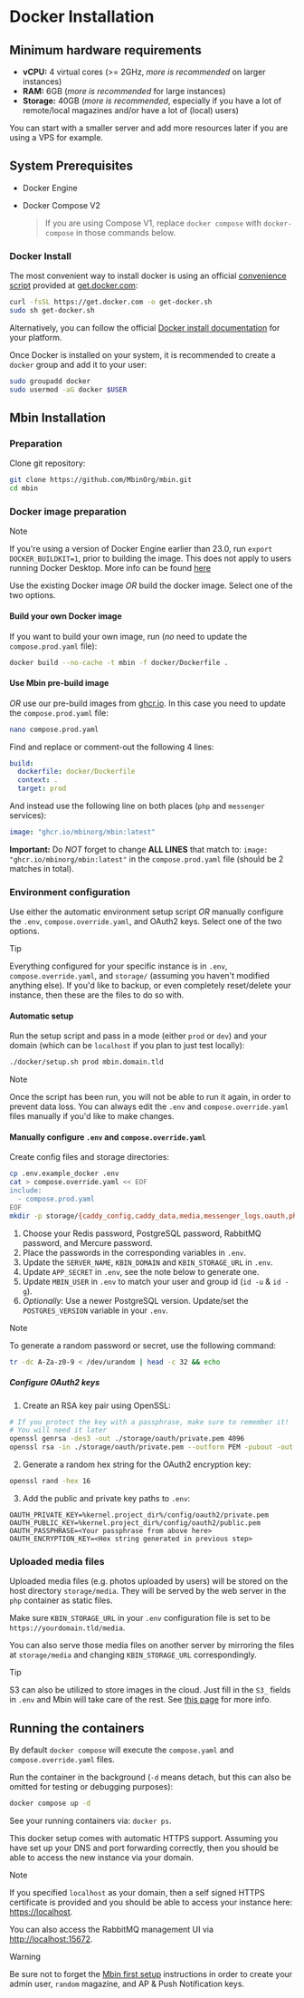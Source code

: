 # Docker Installation

## Minimum hardware requirements

- **vCPU:** 4 virtual cores (>= 2GHz, _more is recommended_ on larger instances)
- **RAM:** 6GB (_more is recommended_ for large instances)
- **Storage:** 40GB (_more is recommended_, especially if you have a lot of remote/local magazines and/or have a lot of (local) users)

You can start with a smaller server and add more resources later if you are using a VPS for example.

## System Prerequisites

- Docker Engine
- Docker Compose V2

  > If you are using Compose V1, replace `docker compose` with `docker-compose` in those commands below.

### Docker Install

The most convenient way to install docker is using an official [convenience script](https://docs.docker.com/engine/install/ubuntu/#install-using-the-convenience-script)
provided at [get.docker.com](https://get.docker.com/):

```bash
curl -fsSL https://get.docker.com -o get-docker.sh
sudo sh get-docker.sh
```

Alternatively, you can follow the official [Docker install documentation](https://docs.docker.com/engine/install/) for your platform.

Once Docker is installed on your system, it is recommended to create a `docker` group and add it to your user:

```bash
sudo groupadd docker
sudo usermod -aG docker $USER
```

## Mbin Installation

### Preparation

Clone git repository:

```bash
git clone https://github.com/MbinOrg/mbin.git
cd mbin
```

### Docker image preparation

> [!NOTE]
> If you're using a version of Docker Engine earlier than 23.0, run `export DOCKER_BUILDKIT=1`, prior to building the image. This does not apply to users running Docker Desktop. More info can be found [here](https://docs.docker.com/build/buildkit/#getting-started)

Use the existing Docker image _OR_ build the docker image. Select one of the two options.

#### Build your own Docker image

If you want to build your own image, run (_no_ need to update the `compose.prod.yaml` file):

```bash
docker build --no-cache -t mbin -f docker/Dockerfile .
```

#### Use Mbin pre-build image

_OR_ use our pre-build images from [ghcr.io](https://ghcr.io). In this case you need to update the `compose.prod.yaml` file:

```bash
nano compose.prod.yaml
```

Find and replace or comment-out the following 4 lines:

```yaml
build:
  dockerfile: docker/Dockerfile
  context: .
  target: prod
```

And instead use the following line on both places (`php` and `messenger` services):

```yaml
image: "ghcr.io/mbinorg/mbin:latest"
```

**Important:** Do _NOT_ forget to change **ALL LINES** that match to: `image: "ghcr.io/mbinorg/mbin:latest"` in the `compose.prod.yaml` file (should be 2 matches in total).

### Environment configuration

Use either the automatic environment setup script _OR_ manually configure the `.env`, `compose.override.yaml`, and OAuth2 keys. Select one of the two options.

> [!TIP]
> Everything configured for your specific instance is in `.env`, `compose.override.yaml`, and `storage/` (assuming you haven't modified anything else). If you'd like to backup, or even completely reset/delete your instance, then these are the files to do so with.

#### Automatic setup

Run the setup script and pass in a mode (either `prod` or `dev`) and your domain (which can be `localhost` if you plan to just test locally):

```bash
./docker/setup.sh prod mbin.domain.tld
```

> [!NOTE]
> Once the script has been run, you will not be able to run it again, in order to prevent data loss. You can always edit the `.env` and `compose.override.yaml` files manually if you'd like to make changes.

#### Manually configure `.env` and `compose.override.yaml`

Create config files and storage directories:

```bash
cp .env.example_docker .env
cat > compose.override.yaml << EOF
include:
  - compose.prod.yaml
EOF
mkdir -p storage/{caddy_config,caddy_data,media,messenger_logs,oauth,php_logs,postgres,rabbitmq_data,rabbitmq_logs}
```

1. Choose your Redis password, PostgreSQL password, RabbitMQ password, and Mercure password.
2. Place the passwords in the corresponding variables in `.env`.
3. Update the `SERVER_NAME`, `KBIN_DOMAIN` and `KBIN_STORAGE_URL` in `.env`.
4. Update `APP_SECRET` in `.env`, see the note below to generate one.
5. Update `MBIN_USER` in `.env` to match your user and group id (`id -u` & `id -g`).
6. _Optionally_: Use a newer PostgreSQL version. Update/set the `POSTGRES_VERSION` variable in your `.env`.

> [!NOTE]
> To generate a random password or secret, use the following command:
>
> ```bash
> tr -dc A-Za-z0-9 < /dev/urandom | head -c 32 && echo
> ```

##### Configure OAuth2 keys

1. Create an RSA key pair using OpenSSL:

```bash
# If you protect the key with a passphrase, make sure to remember it!
# You will need it later
openssl genrsa -des3 -out ./storage/oauth/private.pem 4096
openssl rsa -in ./storage/oauth/private.pem --outform PEM -pubout -out ./storage/oauth/public.pem
```

2. Generate a random hex string for the OAuth2 encryption key:

```bash
openssl rand -hex 16
```

3. Add the public and private key paths to `.env`:

```env
OAUTH_PRIVATE_KEY=%kernel.project_dir%/config/oauth2/private.pem
OAUTH_PUBLIC_KEY=%kernel.project_dir%/config/oauth2/public.pem
OAUTH_PASSPHRASE=<Your passphrase from above here>
OAUTH_ENCRYPTION_KEY=<Hex string generated in previous step>
```

### Uploaded media files

Uploaded media files (e.g. photos uploaded by users) will be stored on the host directory `storage/media`. They will be served by the web server in the `php` container as static files.

Make sure `KBIN_STORAGE_URL` in your `.env` configuration file is set to be `https://yourdomain.tld/media`.

You can also serve those media files on another server by mirroring the files at `storage/media` and changing `KBIN_STORAGE_URL` correspondingly.

> [!TIP]
> S3 can also be utilized to store images in the cloud. Just fill in the `S3_` fields in `.env` and Mbin will take care of the rest. See [this page](../03-optional-features/06-s3_storage.md) for more info.

## Running the containers

By default `docker compose` will execute the `compose.yaml` and `compose.override.yaml` files.

Run the container in the background (`-d` means detach, but this can also be omitted for testing or debugging purposes):

```bash
docker compose up -d
```

See your running containers via: `docker ps`.

This docker setup comes with automatic HTTPS support. Assuming you have set up your DNS and port forwarding correctly, then you should be able to access the new instance via your domain.

> [!NOTE]
> If you specified `localhost` as your domain, then a self signed HTTPS certificate is provided and you should be able to access your instance here: [https://localhost](https://localhost).

You can also access the RabbitMQ management UI via [http://localhost:15672](http://localhost:15672).

> [!WARNING]
> Be sure not to forget the [Mbin first setup](../04-running-mbin/01-first_setup.md) instructions in order to create your admin user, `random` magazine, and AP & Push Notification keys.
